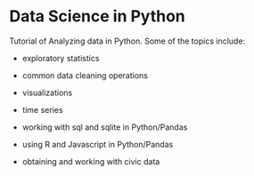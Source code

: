 # Data Science in Python

Tutorial of Analyzing data in Python. Some of the topics include:

* exploratory statistics

* common data cleaning operations

* visualizations

* time series

* working with sql and sqlite in Python/Pandas

* using R and Javascript in Python/Pandas

* obtaining and working with civic data
